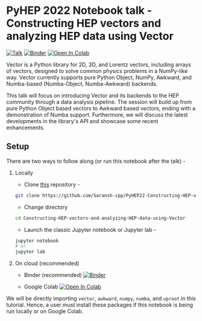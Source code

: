 # PyHEP 2022 Notebook talk - Constructing HEP vectors and analyzing HEP data using Vector

[![Talk](https://img.shields.io/badge/PyHEP22-notebook_talk-blue?logo=github&logoColor=white&color=blue)](https://indico.cern.ch/event/1150631/contributions/5014393/)
[![Binder](https://mybinder.org/badge_logo.svg)](https://mybinder.org/v2/gh/Saransh-cpp/PyHEP22-Constructing-HEP-vectors-and-analyzing-HEP-data-using-Vector/HEAD?urlpath=lab/tree/talk.ipynb)
[![Open In Colab](https://colab.research.google.com/assets/colab-badge.svg)](https://colab.research.google.com/github/Saransh-cpp/PyHEP22-Constructing-HEP-vectors-and-analyzing-HEP-data-using-Vector/blob/main/talk.ipynb)

Vector is a Python library for 2D, 3D, and Lorentz vectors, including arrays of vectors, designed to solve common physics problems in a NumPy-like way. Vector currently supports pure Python Object, NumPy, Awkward, and Numba-based (Numba-Object, Numba-Awkward) backends.

This talk will focus on introducing Vector and its backends to the HEP community through a data analysis pipeline. The session will build up from pure Python Object based vectors to Awkward based vectors, ending with a demonstration of Numba support. Furthermore, we will discuss the latest developments in the library's API and showcase some recent enhancements.

## Setup

There are two ways to follow along (or run this notebook after the talk) -

1. Locally

    - Clone [this](https://github.com/Saransh-cpp/PyHEP22-Constructing-HEP-vectors-and-analyzing-HEP-data-using-Vector.git) repository -
    ```bash
    git clone https://github.com/Saransh-cpp/PyHEP22-Constructing-HEP-vectors-and-analyzing-HEP-data-using-Vector.git
    ```

    - Change directory
    ```bash
    cd Constructing-HEP-vectors-and-analyzing-HEP-data-using-Vector
    ```

    - Launch the classic Jupyter notebook or Jupyter lab -
    ```bash
    jupyter notebook
    # or
    jupyter lab
    ```

2. On cloud (recommended)

    - Binder (recommended)
[![Binder](https://mybinder.org/badge_logo.svg)](https://mybinder.org/v2/gh/Saransh-cpp/PyHEP22-Constructing-HEP-vectors-and-analyzing-HEP-data-using-Vector/HEAD?urlpath=lab/tree/talk.ipynb)

    - Google Colab
[![Open In Colab](https://colab.research.google.com/assets/colab-badge.svg)](https://colab.research.google.com/github/Saransh-cpp/PyHEP22-Constructing-HEP-vectors-and-analyzing-HEP-data-using-Vector/blob/main/talk.ipynb)

We will be directly importing `vector`, `awkward`, `numpy`, `numba`, and `uproot` in this tutorial. Hence, a user must install these packages if this notebook is being run locally or on Google Colab.

